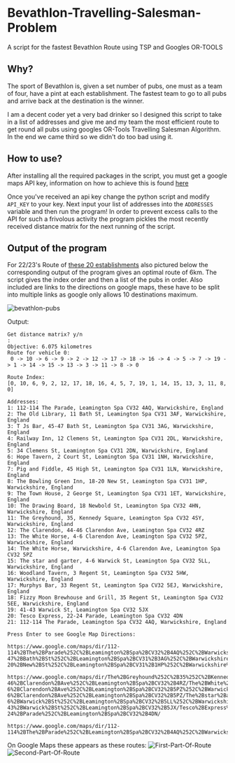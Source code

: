 # Bevathlon-Travelling-Salesman-Problem

A script for the fastest Bevathlon Route using TSP and Googles OR-TOOLS 

## Why?

The sport of Bevathlon is, given a set number of pubs, one must as a team of four, have a pint at each establishment. The fastest team to go to all pubs and arrive back at the destination is the winner. 

I am a decent coder yet a very bad drinker so I designed this script to take in a list of addresses and give me and my team the most efficient route to get round all pubs using googles OR-Tools Travelling Salesman Algorithm. In the end we came third so we didn't do too bad using it.

## How to use?

After installing all the required packages in the script, you must get a google maps API key, information on how to achieve this is found [here](https://developers.google.com/maps/documentation/distance-matrix/start#get-a-key)

Once you've received an api key change the python script and modify `API_KEY` to your key. Next input your list of addresses into the `ADDRESSES` variable and then run the program! In order to prevent excess calls to the API for such a frivolous activity the program pickles the most recently received distance matrix for the next running of the script. 

## Output of the program



For 22/23's Route of [these 20 establishments](https://goo.gl/maps/9XeKRG1bS57EaYNr7) also pictured below the corresponding output of the program gives an optimal route of 6km. The script gives the index order and then a list of the pubs in order. Also included are links to the directions on google maps, these have to be split into multiple links as google only allows 10 destinations maximum.

![bevathlon-pubs](https://user-images.githubusercontent.com/9659239/214741207-7da53d43-1c81-4fac-8538-0bd40443c27b.png)

Output:
```
Get distance matrix? y/n 
:
Objective: 6.075 kilometres
Route for vehicle 0:
 0 -> 10 -> 6 -> 9 -> 2 -> 12 -> 17 -> 18 -> 16 -> 4 -> 5 -> 7 -> 19 -> 1 -> 14 -> 15 -> 13 -> 3 -> 11 -> 8 -> 0

Route Index:
[0, 10, 6, 9, 2, 12, 17, 18, 16, 4, 5, 7, 19, 1, 14, 15, 13, 3, 11, 8, 0]

Addresses:
1: 112-114 The Parade, Leamington Spa CV32 4AQ, Warwickshire, England
2: The Old Library, 11 Bath St, Leamington Spa CV31 3AF, Warwickshire, England
3: T Js Bar, 45-47 Bath St, Leamington Spa CV31 3AG, Warwickshire, England
4: Railway Inn, 12 Clemens St, Leamington Spa CV31 2DL, Warwickshire, England
5: 34 Clemens St, Leamington Spa CV31 2DN, Warwickshire, England
6: Hope Tavern, 2 Court St, Leamington Spa CV31 1NH, Warwickshire, England
7: Pig and Fiddle, 45 High St, Leamington Spa CV31 1LN, Warwickshire, England
8: The Bowling Green Inn, 18-20 New St, Leamington Spa CV31 1HP, Warwickshire, England
9: The Town House, 2 George St, Leamington Spa CV31 1ET, Warwickshire, England
10: The Drawing Board, 18 Newbold St, Leamington Spa CV32 4HN, Warwickshire, England
11: The Greyhound, 35, Kennedy Square, Leamington Spa CV32 4SY, Warwickshire, England
12: The Clarendon, 44-46 Clarendon Ave, Leamington Spa CV32 4RZ
13: The White Horse, 4-6 Clarendon Ave, Leamington Spa CV32 5PZ, Warwickshire, England
14: The White Horse, Warwickshire, 4-6 Clarendon Ave, Leamington Spa CV32 5PZ
15: The star and garter, 4-6 Warwick St, Leamington Spa CV32 5LL, Warwickshire, England
16: Woodland Tavern, 3 Regent St, Leamington Spa CV32 5HW, Warwickshire, England
17: Murphys Bar, 33 Regent St, Leamington Spa CV32 5EJ, Warwickshire, England
18: Fizzy Moon Brewhouse and Grill, 35 Regent St, Leamington Spa CV32 5EE, Warwickshire, England
19: 41-43 Warwick St, Leamington Spa CV32 5JX
20: Tesco Express, 22-24 Parade, Leamington Spa CV32 4DN
21: 112-114 The Parade, Leamington Spa CV32 4AQ, Warwickshire, England

Press Enter to see Google Map Directions:

https://www.google.com/maps/dir/112-114%2BThe%2BParade%252C%2BLeamington%2BSpa%2BCV32%2B4AQ%252C%2BWarwickshire%252C%2BEngland/The%2BOld%2BLibrary%252C%2B11%2BBath%2BSt%252C%2BLeamington%2BSpa%2BCV31%2B3AF%252C%2BWarwickshire%252C%2BEngland/T%2BJs%2BBar%252C%2B45-47%2BBath%2BSt%252C%2BLeamington%2BSpa%2BCV31%2B3AG%252C%2BWarwickshire%252C%2BEngland/Railway%2BInn%252C%2B12%2BClemens%2BSt%252C%2BLeamington%2BSpa%2BCV31%2B2DL%252C%2BWarwickshire%252C%2BEngland/34%2BClemens%2BSt%252C%2BLeamington%2BSpa%2BCV31%2B2DN%252C%2BWarwickshire%252C%2BEngland/Hope%2BTavern%252C%2B2%2BCourt%2BSt%252C%2BLeamington%2BSpa%2BCV31%2B1NH%252C%2BWarwickshire%252C%2BEngland/Pig%2Band%2BFiddle%252C%2B45%2BHigh%2BSt%252C%2BLeamington%2BSpa%2BCV31%2B1LN%252C%2BWarwickshire%252C%2BEngland/The%2BBowling%2BGreen%2BInn%252C%2B18-20%2BNew%2BSt%252C%2BLeamington%2BSpa%2BCV31%2B1HP%252C%2BWarwickshire%252C%2BEngland/The%2BTown%2BHouse%252C%2B2%2BGeorge%2BSt%252C%2BLeamington%2BSpa%2BCV31%2B1ET%252C%2BWarwickshire%252C%2BEngland/The%2BDrawing%2BBoard%252C%2B18%2BNewbold%2BSt%252C%2BLeamington%2BSpa%2BCV32%2B4HN%252C%2BWarwickshire%252C%2BEngland/

https://www.google.com/maps/dir/The%2BGreyhound%252C%2B35%252C%2BKennedy%2BSquare%252C%2BLeamington%2BSpa%2BCV32%2B4SY%252C%2BWarwickshire%252C%2BEngland/The%2BClarendon%252C%2B44-46%2BClarendon%2BAve%252C%2BLeamington%2BSpa%2BCV32%2B4RZ/The%2BWhite%2BHorse%252C%2B4-6%2BClarendon%2BAve%252C%2BLeamington%2BSpa%2BCV32%2B5PZ%252C%2BWarwickshire%252C%2BEngland/The%2BWhite%2BHorse%252C%2BWarwickshire%252C%2B4-6%2BClarendon%2BAve%252C%2BLeamington%2BSpa%2BCV32%2B5PZ/The%2Bstar%2Band%2Bgarter%252C%2B4-6%2BWarwick%2BSt%252C%2BLeamington%2BSpa%2BCV32%2B5LL%252C%2BWarwickshire%252C%2BEngland/Woodland%2BTavern%252C%2B3%2BRegent%2BSt%252C%2BLeamington%2BSpa%2BCV32%2B5HW%252C%2BWarwickshire%252C%2BEngland/Murphys%2BBar%252C%2B33%2BRegent%2BSt%252C%2BLeamington%2BSpa%2BCV32%2B5EJ%252C%2BWarwickshire%252C%2BEngland/Fizzy%2BMoon%2BBrewhouse%2Band%2BGrill%252C%2B35%2BRegent%2BSt%252C%2BLeamington%2BSpa%2BCV32%2B5EE%252C%2BWarwickshire%252C%2BEngland/41-43%2BWarwick%2BSt%252C%2BLeamington%2BSpa%2BCV32%2B5JX/Tesco%2BExpress%252C%2B22-24%2BParade%252C%2BLeamington%2BSpa%2BCV32%2B4DN/

https://www.google.com/maps/dir/112-114%2BThe%2BParade%252C%2BLeamington%2BSpa%2BCV32%2B4AQ%252C%2BWarwickshire%252C%2BEngland/
```

On Google Maps these appears as these routes:
![First-Part-Of-Route](https://user-images.githubusercontent.com/9659239/214743266-8f14ba69-3e54-49f8-bde9-905e7699b846.png)
![Second-Part-Of-Route](https://user-images.githubusercontent.com/9659239/214743492-e1db6104-ae75-4f50-bd03-2fe55e8bfb49.png)


